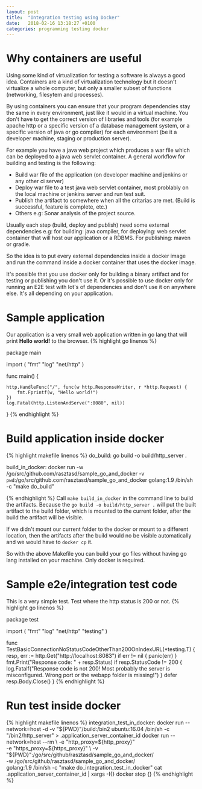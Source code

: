 ```yaml
---
layout: post
title:  "Integration testing using Docker"
date:   2018-02-16 13:18:27 +0100
categories: programming testing docker
---
```

# Why containers are useful
Using some kind of virtualization for testing a software is always a good idea. Containers are a kind of virtualization technology but it doesn't virtualize a whole computer, but only a smaller subset of functions (networking, filesytem and processes).

By using containers you can ensure that your program dependencies stay the same in every environment, just like it would in a virtual machine. You don't have to get the correct version of libraries and tools (for example apache http or a specific version of a database management system, or a specific version of java or go compiler) for each environment (be it a developer machine, staging or production server).

For example you have a java web project which produces a war file which can be deployed to a java web servlet container.
A general workflow for building and testing is the following:

* Build war file of the application (on developer machine and jenkins or any other ci server)
* Deploy war file to a test java web servlet container, most problably on the local machine or jenkins server and run test suit.
* Publish the artifact to somewhere when all the critarias are met. (Build is successful, feature is complete, etc.)
* Others e.g: Sonar analysis of the project source.

Usually each step (build, deploy and publish) need some external dependencies e.g: for building: java compiler, for deploying: web servlet container that will host our application or a RDBMS. For publishing: maven or gradle.

So the idea is to put every external dependencies inside a docker image and run the command inside a docker container that uses the docker image.

It's possible that you use docker only for building a binary artifact and for testing or publishing you don't use it. Or it's possible to use docker only for running an E2E test with lot's of dependencies and don't use it on anywhere else. It's all depending on your application.

# Sample application
Our application is a very small web application written in go lang that will print **Hello world!** to the browser.
{% highlight go linenos %}

package main

import (
	"fmt"
	"log"
	"net/http"
)

func main() {

	http.HandleFunc("/", func(w http.ResponseWriter, r *http.Request) {
		fmt.Fprintf(w, "Hello world!")
	})
	log.Fatal(http.ListenAndServe(":8080", nil))
}
{% endhighlight %}

# Build application inside docker

{% highlight makefile linenos %}
do_build:
	go build -o build/http_server .

build_in_docker:
	docker run -w /go/src/github.com/rasztasd/sample_go_and_docker -v `pwd`:/go/src/github.com/rasztasd/sample_go_and_docker golang:1.9 /bin/sh -c "make do_build"

{% endhighlight %}
Call ```make build_in_docker``` in the command line to build the artifacts. Because the ```go build -o build/http_server .``` will put the built artifact to the build folder, which is mounted to the current folder, after the build the artifact will be visible.

If we didn't mount our current folder to the docker or mount to a different location, then the artifacts after the build would no be visible automatically and we would have to ```docker cp``` it.

So with the above Makefile you can build your go files without having go lang installed on your machine. Only docker is required.

# Sample e2e/integration test code
This is a very simple test. Test where the http status is 200 or not.
{% highlight go linenos %}

package test

import (
	"fmt"
	"log"
	"net/http"
	"testing"
)

func TestBasicConnectionNoStatusCodeOtherThan200OnIndexURL(*testing.T) {
	resp, err := http.Get("http://localhost:8083")
	if err != nil {
		panic(err)
	}
	fmt.Print("Response code: " + resp.Status)
	if resp.StatusCode != 200 {
		log.Fatalf("Response code is not 200! Most probably the server is misconfigured. Wrong port or the webapp folder is missing!")
	}
	defer resp.Body.Close()
}
{% endhighlight %}

# Run test inside docker
{% highlight makefile linenos %}
integration_test_in_docker:
	docker run --network=host -d -v "${PWD}"/build:/bin2 ubuntu:16.04 /bin/sh -c "/bin2/http_server" > .application_server_container_id
	docker run --network=host --rm \
		-e "http_proxy=${http_proxy}" \
		-e "https_proxy=${https_proxy}" \
		-v "${PWD}":/go/src/github/rasztasd/sample_go_and_docker/ \
		-w /go/src/github/rasztasd/sample_go_and_docker/ \
		golang:1.9 /bin/sh -c "make do_integration_test_in_docker"
	cat .application_server_container_id | xargs -I{} docker stop {}
{% endhighlight %}


[jekyll-docs]: https://jekyllrb.com/docs/home
[jekyll-gh]:   https://github.com/jekyll/jekyll
[jekyll-talk]: https://talk.jekyllrb.com/
